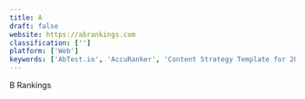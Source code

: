 ```yaml
---
title: A
draft: false 
website: https://abrankings.com
classification: ['']
platform: ['Web']
keywords: ['AbTest.io', 'AccuRanker', 'Content Strategy Template for 2020', 'Content Strategy Tools', 'ContentStudio', 'Decidr', 'Direktor', 'GoodUI Evidence', 'GoodUI Fastforward', 'KWFinder', 'Keyword Explorer by Moz', 'Keyword Tool & Content Assistant', 'Keywords Everywhere', 'Lean Analytics', 'RankScience', 'Splitter A/B Testing', 'Topic Research by SEMrush', 'Topvisor', 'Ubersuggest', 'Ubersuggest Keyword Planner', 'WonderSearch', 'Zoho PageSense', 'chl.li URL shortener']
---
```

B Rankings